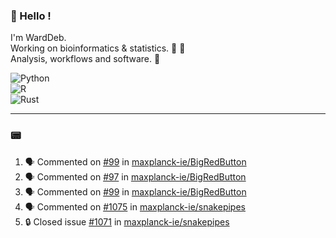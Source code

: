 ### :robot: Hello !

I'm WardDeb.  
Working on bioinformatics & statistics. 🧬 🧪  
Analysis, workflows and software. 📕

![Python](https://img.shields.io/badge/python-3670A0?style=for-the-badge&logo=python&logoColor=ffdd54)  
![R](https://img.shields.io/badge/r-%23276DC3.svg?style=for-the-badge&logo=r&logoColor=white)  
![Rust](https://img.shields.io/badge/rust-%23000000.svg?style=for-the-badge&logo=rust&logoColor=white)  

---

### :pager:

<!--START_SECTION:activity-->
1. 🗣 Commented on [#99](https://github.com/maxplanck-ie/BigRedButton/pull/99#issuecomment-2443662103) in [maxplanck-ie/BigRedButton](https://github.com/maxplanck-ie/BigRedButton)
2. 🗣 Commented on [#97](https://github.com/maxplanck-ie/BigRedButton/issues/97#issuecomment-2443403115) in [maxplanck-ie/BigRedButton](https://github.com/maxplanck-ie/BigRedButton)
3. 🗣 Commented on [#99](https://github.com/maxplanck-ie/BigRedButton/pull/99#issuecomment-2443399502) in [maxplanck-ie/BigRedButton](https://github.com/maxplanck-ie/BigRedButton)
4. 🗣 Commented on [#1075](https://github.com/maxplanck-ie/snakepipes/issues/1075#issuecomment-2443390365) in [maxplanck-ie/snakepipes](https://github.com/maxplanck-ie/snakepipes)
5. 🔒 Closed issue [#1071](https://github.com/maxplanck-ie/snakepipes/issues/1071) in [maxplanck-ie/snakepipes](https://github.com/maxplanck-ie/snakepipes)
<!--END_SECTION:activity-->

